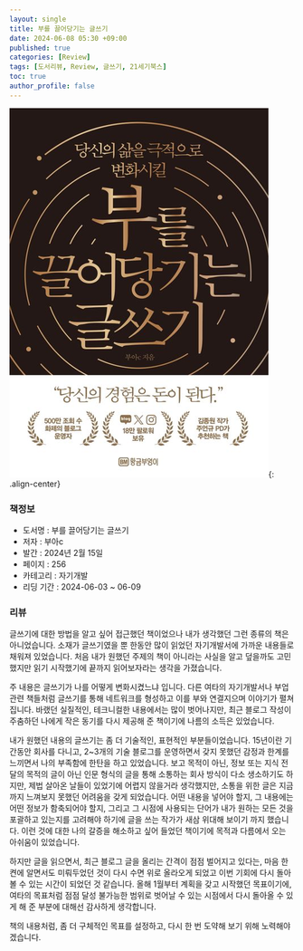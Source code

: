 ```yaml
---
layout: single
title: 부를 끌어당기는 글쓰기
date: 2024-06-08 05:30 +09:00
published: true
categories: [Review]
tags: [도서리뷰, Review, 글쓰기, 21세기북스]
toc: true
author_profile: false
---
```


![review_start_youtube](/assets/images/2024-06-09-review-writing-to-attract-wealth.png){: .align-center}

### 책정보
- 도서명 : 부를 끌어당기는 글쓰기
- 저자 : 부아c
- 발간 : 2024년 2월 15일
- 페이지 : 256
- 카테고리 : 자기개발
- 리딩 기간 : 2024-06-03 ~ 06-09

### 리뷰

글쓰기에 대한 방법을 알고 싶어 접근했던 책이었으나 내가 생각했던 그런 종류의 책은 아니었습니다. 
소재가 글쓰기였을 뿐 한동안 많이 읽었던 자기개발서에 가까운 내용들로 채워져 있었습니다. 
처음 내가 원했던 주제의 책이 아니라는 사실을 알고 덮을까도 고민했지만 읽기 시작했기에 끝까지 읽어보자라는 생각을 가졌습니다. 

주 내용은 글쓰기가 나를 어떻게 변화시켰느냐 입니다. 다른 여타의 자기개발서나 부업 관련 책들처럼 글쓰기를 통해 네트워크를 형성하고
이를 부와 연결지으며 이야기가 펼쳐집니다. 바랬던 실질적인, 테크니컬한 내용에서는 많이 벗어나지만, 
최근 블로그 작성이 주춤하던 나에게 작은 동기를 다시 제공해 준 책이기에 나름의 소득은 있었습니다. 

내가 원했던 내용의 글쓰기는 좀 더 기술적인, 표현적인 부분들이었습니다. 
15년이란 기간동안 회사를 다니고, 2~3개의 기술 블로그를 운영하면서 갖지 못했던 감정과 한계를 느끼면서 나의 부족함에 한탄을 하고 있었습니다. 
보고 목적이 아닌, 정보 또는 지식 전달의 목적의 글이 아닌 인문 형식의 글을 통해 소통하는 회사 방식이 다소 생소하기도 하지만, 
제법 살아온 날들이 있었기에 어렵지 않을거라 생각했지만, 소통을 위한 글은 지금까지 느껴보지 못했던 어려움을 갖게 되었습니다. 
어떤 내용을 넣어야 할지, 그 내용에는 어떤 정보가 함축되어야 할지, 그리고 그 시점에 사용되는 단어가 내가 원하는 모든 것을 포괄하고 있는지를
고려해야 하기에 글을 쓰는 작가가 새삼 위대해 보이기 까지 했습니다. 
이런 것에 대한 나의 갈증을 해소하고 싶어 들었던 책이기에 목적과 다름에서 오는 아쉬움이 있었습니다. 

하지만 글을 읽으면서, 최근 블로그 글을 올리는 간격이 점점 벌어지고 있다는, 마음 한 켠에 알면서도 미뤄두었던 것이 다시 수면 위로 올라오게 되었고 이번 기회에 다시 돌아볼 수 있는 시간이 되었던 것 같습니다. 
올해 1월부터 계획을 갖고 시작했던 목표이기에, 여타의 목표처럼 점점 달성 불가능한 범위로 벗어날 수 있는 시점에서 다시 돌아올 수 있게 해 준 부분에 대해선 감사하게 생각합니다. 

책의 내용처럼, 좀 더 구체적인 목표를 설정하고, 다시 한 번 도약해 보기 위해 노력해야겠습니다. 
